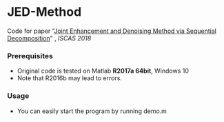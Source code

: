 # JED-Method

Code for paper "[Joint Enhancement and Denoising Method via Sequential Decomposition](http://www.icst.pku.edu.cn/course/icb/Projects/JED.html)"  , *ISCAS 2018*

### Prerequisites
- Original code is tested on Matlab **R2017a 64bit**, Windows 10
- Note that R2016b may lead to errors. 
### Usage
- You can easily start the program by running demo.m
